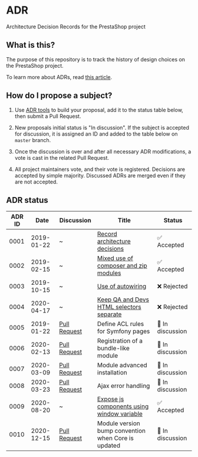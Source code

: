 # ADR

Architecture Decision Records for the PrestaShop project

## What is this?

The purpose of this repository is to track the history of design choices on the PrestaShop project.

To learn more about ADRs, read [this article][adr].

## How do I propose a subject?

1) Use [ADR tools][adr-tools] to build your proposal, add it to the status table below, then submit a Pull Request.

2) New proposals initial status is "In discussion". If the subject is accepted for discussion, it is assigned an ID and added to the table below on `master` branch.

3) Once the discussion is over and after all necessary ADR modifications, a vote is cast in the related Pull Request.

4) All project maintainers vote, and their vote is registered. Decisions are accepted by simple majority. Discussed ADRs are merged even if they are not accepted.

## ADR status


ADR ID | Date       | Discussion           | Title                                                | Status
------ | -----------| -------------------- | -----------------------------------------------------| -----------------
0001   | 2019-01-22 | ~                    | [Record architecture decisions][0001]                | ✅ Accepted
0002   | 2019-02-15 | ~                    | [Mixed use of composer and zip modules][0002]        | ✅ Accepted
0003   | 2019-10-15 | ~                    | [Use of autowiring][0003]                            | ❌ Rejected
0004   | 2020-04-17 | ~                    | [Keep QA and Devs HTML selectors separate][0004]     | ❌ Rejected
0005   | 2019-01-22 | [Pull Request][0005] | Define ACL rules for Symfony pages                   | 💬 In discussion
0006   | 2020-02-13 | [Pull Request][0006] | Registration of a bundle-like module                 | 💬 In discussion
0007   | 2020-03-09 | [Pull Request][0007] | Module advanced installation                         | 💬 In discussion
0008   | 2020-03-23 | [Pull Request][0008] | Ajax error handling                                  | 💬 In discussion
0009   | 2020-08-20 | ~                    | [Expose js components using window variable][0009]   | ✅ Accepted
0010   | 2020-12-15 | [Pull Request][0010] | Module version bump convention when Core is updated  | 💬 In discussion



[adr]: http://thinkrelevance.com/blog/2011/11/15/documenting-architecture-decisions
[adr-tools]: https://github.com/npryce/adr-tools/
[0001]: 0001-record-architecture-decisions.md
[0002]: 0002-mixed-use-of-composer-and-zip-modules.md
[0003]: 0003-use-of-autowiring.md
[0004]: 0004-keep-qa-and-devs-html-selectors-separate.md
[0005]: https://github.com/PrestaShop/ADR/pull/1
[0006]: https://github.com/PrestaShop/ADR/pull/7
[0007]: https://github.com/PrestaShop/ADR/pull/8
[0008]: https://github.com/PrestaShop/ADR/pull/9
[0009]: 0009-expose-js-components-using-window-variable.md
[0010]: https://github.com/PrestaShop/ADR/pull/14
